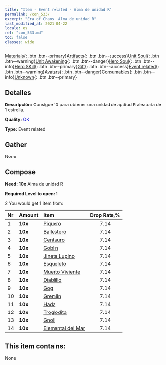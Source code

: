```yaml
---
title: "Item - Event related - Alma de unidad R"
permalink: /con_533/
excerpt: "Era of Chaos  Alma de unidad R"
last_modified_at: 2021-04-22
locale: es
ref: "con_533.md"
toc: false
classes: wide
---
```

 [Materials](/ItemsES/){: .btn .btn--primary}[Artifacts](/ItemsES/Artifacts/){: .btn .btn--success}[Unit Soul](/ItemsES/UnitSoul/){: .btn .btn--warning}[Unit Awakening](/ItemsES/UnitAwakening/){: .btn .btn--danger}[Hero Soul](/ItemsES/HeroSoul/){: .btn .btn--info}[Hero SKill](/ItemsES/HeroSkill/){: .btn .btn--primary}[Gift](/ItemsES/Gift/){: .btn .btn--success}[Event related](/ItemsES/Events/){: .btn .btn--warning}[Avatars](/ItemsES/Avatars/){: .btn .btn--danger}[Consumables](/ItemsES/Consumables/){: .btn .btn--info}[Unknown](/ItemsES/Unknown/){: .btn .btn--primary}

## Detalles
 **Descripción:** Consigue 10 para obtener una unidad de aptitud R aleatoria de 1 estrella.

 **Quality:** <span style="color: #0000CD">OK</span>

 **Type:** Event related

## Gather

  None

## Compose

 **Need: 10x** Alma de unidad R

 **Required Level to open:** 1

 2 You would get **1** item  from:

  | Nr | Amount |     Item    | Drop Rate,% |
  |:---|:-------|:------------|:---------:|
  | 1 |  **10x** | [Piquero](/es/Items/unt_190/) | 7.14 | 
  | 2 |  **10x** | [Ballestero](/es/Items/unt_191/) | 7.14 | 
  | 3 |  **10x** | [Centauro](/es/Items/unt_199/) | 7.14 | 
  | 4 |  **10x** | [Goblin](/es/Items/unt_217/) | 7.14 | 
  | 5 |  **10x** | [Jinete Lupino](/es/Items/unt_218/) | 7.14 | 
  | 6 |  **10x** | [Esqueleto](/es/Items/unt_208/) | 7.14 | 
  | 7 |  **10x** | [Muerto Viviente](/es/Items/unt_209/) | 7.14 | 
  | 8 |  **10x** | [Diablillo](/es/Items/unt_226/) | 7.14 | 
  | 9 |  **10x** | [Gog](/es/Items/unt_227/) | 7.14 | 
  | 10 |  **10x** | [Gremlin](/es/Items/unt_235/) | 7.14 | 
  | 11 |  **10x** | [Hada](/es/Items/unt_262/) | 7.14 | 
  | 12 |  **10x** | [Troglodita](/es/Items/unt_244/) | 7.14 | 
  | 13 |  **10x** | [Gnoll](/es/Items/unt_253/) | 7.14 | 
  | 14 |  **10x** | [Elemental del Mar](/es/Items/unt_275/) | 7.14 | 


## This item contains:

  None


